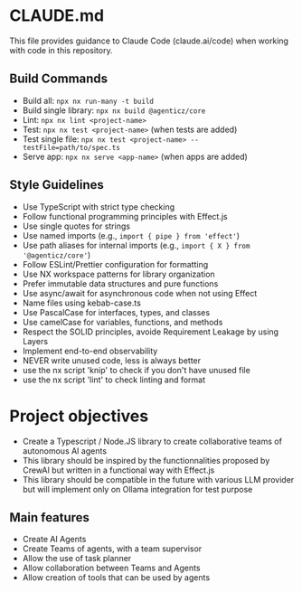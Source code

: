 # CLAUDE.md

This file provides guidance to Claude Code (claude.ai/code) when working with code in this repository.

## Build Commands
- Build all: `npx nx run-many -t build`
- Build single library: `npx nx build @agenticz/core`
- Lint: `npx nx lint <project-name>`
- Test: `npx nx test <project-name>` (when tests are added)
- Test single file: `npx nx test <project-name> --testFile=path/to/spec.ts`
- Serve app: `npx nx serve <app-name>` (when apps are added)

## Style Guidelines
- Use TypeScript with strict type checking
- Follow functional programming principles with Effect.js
- Use single quotes for strings
- Use named imports (e.g., `import { pipe } from 'effect'`)
- Use path aliases for internal imports (e.g., `import { X } from '@agenticz/core'`)
- Follow ESLint/Prettier configuration for formatting
- Use NX workspace patterns for library organization
- Prefer immutable data structures and pure functions
- Use async/await for asynchronous code when not using Effect
- Name files using kebab-case.ts
- Use PascalCase for interfaces, types, and classes
- Use camelCase for variables, functions, and methods
- Respect the SOLID principles, avoide Requirement Leakage by using Layers
- Implement end-to-end observability
- NEVER write unused code, less is always better
- use the nx script 'knip' to check if you don't have unused file
- use the nx script 'lint' to check linting and format

# Project objectives
- Create a Typescript / Node.JS library to create collaborative teams of autonomous AI agents
- This library should be inspired by the functionnalities proposed by CrewAI but written in a functional way with Effect.js
- This library should be compatible in the future with various LLM provider but will implement only on Ollama integration for test purpose

## Main features
- Create AI Agents
- Create Teams of agents, with a team supervisor
- Allow the use of task planner
- Allow collaboration between Teams and Agents
- Allow creation of tools that can be used by agents